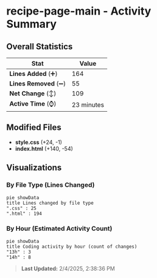 # recipe-page-main - Activity Summary 

## Overall Statistics

| Stat                   | Value                                                             |
| ---------------------- | ----------------------------------------------------------------- |
| **Lines Added** (➕)   | 164                                          |
| **Lines Removed** (➖) | 55                                        |
| **Net Change** (↕)    | 109                |
| **Active Time** (⌚)   | 23 minutes |


## Modified Files
- **style.css** (+24, -1)
- **index.html** (+140, -54)

## Visualizations

### By File Type (Lines Changed)

```mermaid
pie showData
title Lines changed by file type
".css" : 25
".html" : 194
```

### By Hour (Estimated Activity Count)

```mermaid
pie showData
title Coding activity by hour (count of changes)
"13h" : 3
"14h" : 8
```


> **Last Updated:** 2/4/2025, 2:38:36 PM